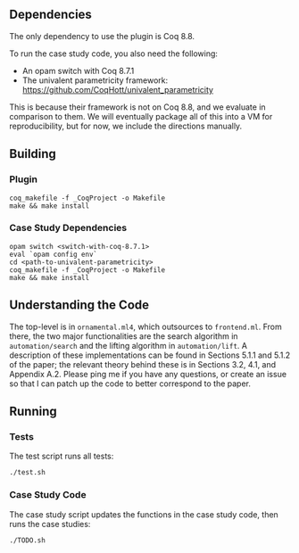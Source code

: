 ## Dependencies

The only dependency to use the plugin is Coq 8.8.

To run the case study code, you also need the following:
* An opam switch with Coq 8.7.1
* The univalent parametricity framework: https://github.com/CoqHott/univalent_parametricity

This is because their framework is not on Coq 8.8, and we evaluate in comparison to them. We will eventually
package all of this into a VM for reproducibility, but for now, we include the directions manually.

## Building

### Plugin

```
coq_makefile -f _CoqProject -o Makefile
make && make install
```

### Case Study Dependencies

```
opam switch <switch-with-coq-8.7.1>
eval `opam config env`
cd <path-to-univalent-parametricity>
coq_makefile -f _CoqProject -o Makefile
make && make install
```

## Understanding the Code

The top-level is in `ornamental.ml4`, which outsources to `frontend.ml`. From there, the two major functionalities
are the search algorithm in `automation/search` and the lifting algorithm in `automation/lift`. A description
of these implementations can be found in Sections 5.1.1 and 5.1.2 of the paper; the relevant theory behind these is in
Sections 3.2, 4.1, and Appendix A.2. Please ping me if you have any questions, or create an issue so that I can
patch up the code to better correspond to the paper.

## Running

### Tests

The test script runs all tests:

```
./test.sh
```

### Case Study Code

The case study script updates the functions in the case study code, then runs the case studies:

```
./TODO.sh
```

